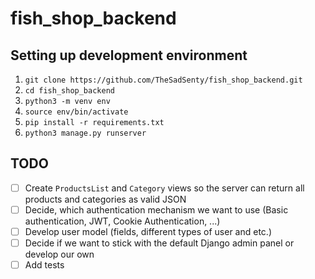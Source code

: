 # fish_shop_backend
## Setting up development environment
1. `git clone https://github.com/TheSadSenty/fish_shop_backend.git`
2.  `cd fish_shop_backend`
3.  `python3 -m venv env`
4.  `source env/bin/activate`
5.  `pip install -r requirements.txt`
6.  `python3 manage.py runserver`
## TODO
- [ ] Create `ProductsList` and `Category` views so the server can return all products and categories as valid JSON
- [ ] Decide, which authentication mechanism we want to use (Basic authentication, JWT, Cookie Authentication, ...)
- [ ] Develop user model (fields, different types of user and etc.)
- [ ] Decide if we want to stick with the default Django admin panel or develop our own
- [ ] Add tests
